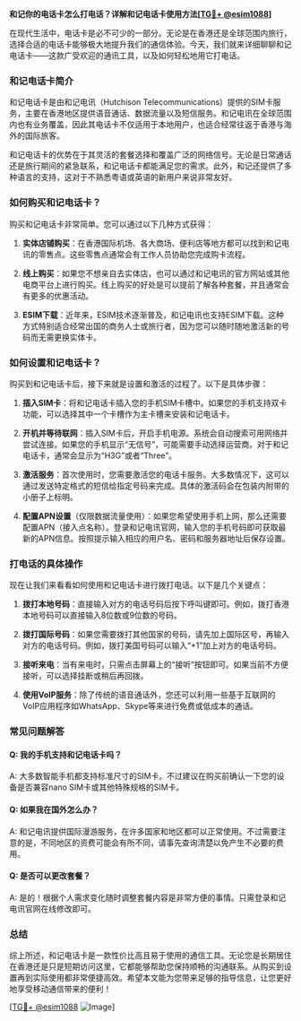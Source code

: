 **和记你的电话卡怎么打电话？详解和记电话卡使用方法[[TG💪+ @esim1088](https://t.me/s/esim1088)]**

在现代生活中，电话卡是必不可少的一部分。无论是在香港还是全球范围内旅行，选择合适的电话卡能够极大地提升我们的通信体验。今天，我们就来详细聊聊和记电话卡——这款广受欢迎的通讯工具，以及如何轻松地用它打电话。

### 和记电话卡简介

和记电话卡是由和记电讯（Hutchison Telecommunications）提供的SIM卡服务，主要在香港地区提供语音通话、数据流量以及短信服务。和记电讯在全球范围内也有业务覆盖，因此其电话卡不仅适用于本地用户，也适合经常往返于香港与海外的国际旅客。

和记电话卡的优势在于其灵活的套餐选择和覆盖广泛的网络信号。无论是日常通话还是旅行期间的紧急联系，和记电话卡都能满足您的需求。此外，和记还提供了多种语言的支持，这对于不熟悉粤语或英语的新用户来说非常友好。

### 如何购买和记电话卡？

购买和记电话卡非常简单。您可以通过以下几种方式获得：

1. **实体店铺购买**：在香港国际机场、各大商场、便利店等地方都可以找到和记电讯的零售点。这些零售点通常会有工作人员协助您完成购卡流程。
   
2. **线上购买**：如果您不想亲自去实体店，也可以通过和记电讯的官方网站或其他电商平台上进行购买。线上购买的好处是可以提前了解各种套餐，并且通常会有更多的优惠活动。

3. **ESIM下载**：近年来，ESIM技术逐渐普及，和记电讯也支持ESIM下载。这种方式特别适合经常出国的商务人士或旅行者，因为您可以随时随地激活新的号码而无需更换实体卡。

### 如何设置和记电话卡？

购买到和记电话卡后，接下来就是设置和激活的过程了。以下是具体步骤：

1. **插入SIM卡**：将和记电话卡插入您的手机SIM卡槽中。如果您的手机支持双卡功能，可以选择其中一个卡槽作为主卡槽来安装和记电话卡。

2. **开机并等待联网**：插入SIM卡后，开启手机电源。系统会自动搜索可用网络并尝试连接。如果您的手机显示“无信号”，可能需要手动选择运营商。对于和记电话卡，通常会显示为“H3G”或者“Three”。

3. **激活服务**：首次使用时，您需要激活您的电话卡服务。大多数情况下，这可以通过发送特定格式的短信给指定号码来完成。具体的激活码会在包装内附带的小册子上标明。

4. **配置APN设置**（仅限数据流量使用）：如果您希望使用手机上网，那么还需要配置APN（接入点名称）。登录和记电讯官网，输入您的手机号码即可获取最新的APN信息。按照提示输入相应的用户名、密码和服务器地址后保存设置。

### 打电话的具体操作

现在让我们来看看如何使用和记电话卡进行拨打电话。以下是几个关键点：

1. **拨打本地号码**：直接输入对方的电话号码后按下呼叫键即可。例如，拨打香港本地号码可以直接输入8位数或9位数的号码。

2. **拨打国际号码**：如果您需要拨打其他国家的号码，请先加上国际区号，再输入对方的电话号码。例如，拨打美国号码可以输入“+1”加上对方的电话号码。

3. **接听来电**：当有来电时，只需点击屏幕上的“接听”按钮即可。如果当前不方便接听，可以选择挂断或稍后再回拨。

4. **使用VoIP服务**：除了传统的语音通话外，您还可以利用一些基于互联网的VoIP应用程序如WhatsApp、Skype等来进行免费或低成本的通话。

### 常见问题解答

#### Q: 我的手机支持和记电话卡吗？
A: 大多数智能手机都支持标准尺寸的SIM卡。不过建议在购买前确认一下您的设备是否兼容nano SIM卡或其他特殊规格的SIM卡。

#### Q: 如果我在国外怎么办？
A: 和记电讯提供国际漫游服务，在许多国家和地区都可以正常使用。不过需要注意的是，不同地区的资费可能会有所不同，请事先查询清楚以免产生不必要的费用。

#### Q: 是否可以更改套餐？
A: 是的！根据个人需求变化随时调整套餐内容是非常方便的事情。只需登录和记电讯官网在线修改即可。

### 总结

综上所述，和记电话卡是一款性价比高且易于使用的通信工具。无论您是长期居住在香港还是只是短期访问这里，它都能够帮助您保持顺畅的沟通联系。从购买到设置再到实际使用都非常便捷高效。希望本文能为您带来足够的指导信息，让您更好地享受移动通信带来的便利！

[[TG💪+ @esim1088](https://t.me/s/esim1088) ![Image](https://i.postimg.cc/4NQfJmqS/Snipaste-2025-05-13-00-14-12.png)]